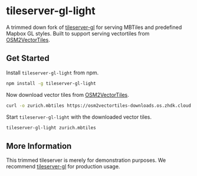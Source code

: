 # tileserver-gl-light

A trimmed down fork of [tileserver-gl](https://github.com/klokantech/tileserver-gl) for serving MBTiles and
predefined Mapbox GL styles.
Built to support serving vectortiles from [OSM2VectorTiles](http://osm2vectortiles.org/).

## Get Started

Install `tileserver-gl-light` from npm.

```bash
npm install -g tileserver-gl-light
```

Now download vector tiles from [OSM2VectorTiles](http://osm2vectortiles.org/downloads/).

```bash
curl -o zurich.mbtiles https://osm2vectortiles-downloads.os.zhdk.cloud.switch.ch/v1.0/extracts/zurich.mbtiles
```

Start `tileserver-gl-light` with the downloaded vector tiles.

```bash
tileserver-gl-light zurich.mbtiles
```

## More Information

This trimmed tileserver is merely for demonstration purposes.
We recommend [tileserver-gl](https://github.com/klokantech/tileserver-gl)
for production usage.
